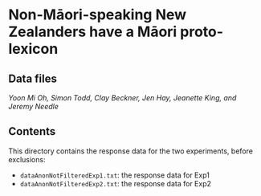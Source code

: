 # Non-Māori-speaking New Zealanders have a Māori proto-lexicon
## Data files
*Yoon Mi Oh, Simon Todd, Clay Beckner, Jen Hay, Jeanette King, and Jeremy Needle*

## Contents

This directory contains the response data for the two experiments, before exclusions:

- `dataAnonNotFilteredExp1.txt`: the response data for Exp1  
- `dataAnonNotFilteredExp2.txt`: the response data for Exp2  
